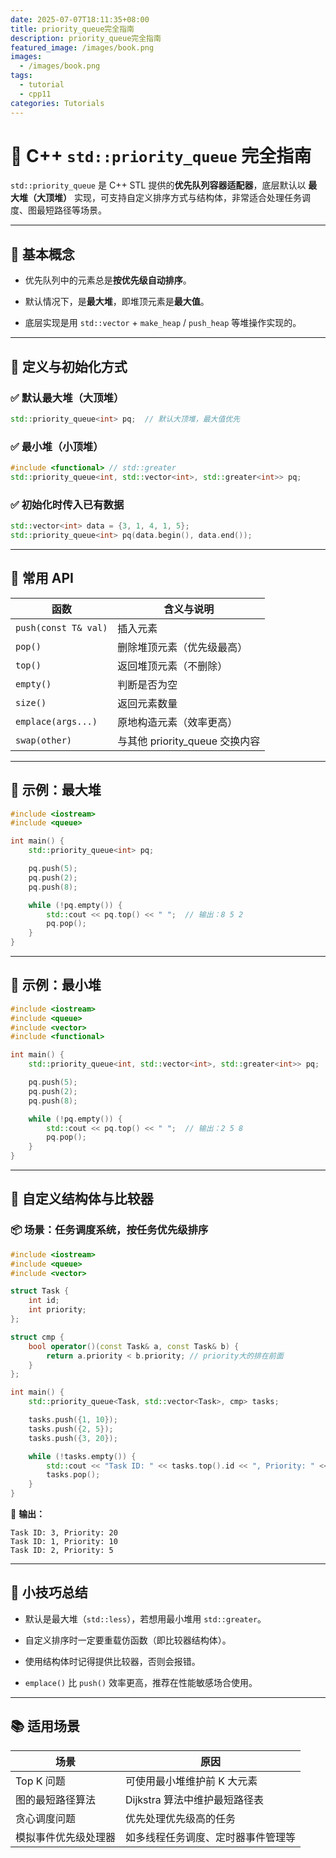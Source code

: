 ```yaml
---
date: 2025-07-07T18:11:35+08:00
title: priority_queue完全指南
description: priority_queue完全指南
featured_image: /images/book.png
images:
  - /images/book.png
tags:
  - tutorial
  - cpp11
categories: Tutorials
---
```


# 🌟 C++ `std::priority_queue` 完全指南

`std::priority_queue` 是 C++ STL 提供的**优先队列容器适配器**，底层默认以 **最大堆（大顶堆）** 实现，可支持自定义排序方式与结构体，非常适合处理任务调度、图最短路径等场景。

---

## 📌 基本概念

- 优先队列中的元素总是**按优先级自动排序**。
    
- 默认情况下，是**最大堆**，即堆顶元素是**最大值**。
    
- 底层实现是用 `std::vector` + `make_heap` / `push_heap` 等堆操作实现的。
    

---

## 🧱 定义与初始化方式

### ✅ 默认最大堆（大顶堆）

```cpp
std::priority_queue<int> pq;  // 默认大顶堆，最大值优先
```

### ✅ 最小堆（小顶堆）

```cpp
#include <functional> // std::greater
std::priority_queue<int, std::vector<int>, std::greater<int>> pq;
```

### ✅ 初始化时传入已有数据

```cpp
std::vector<int> data = {3, 1, 4, 1, 5};
std::priority_queue<int> pq(data.begin(), data.end());
```

---

## 🧰 常用 API

|函数|含义与说明|
|---|---|
|`push(const T& val)`|插入元素|
|`pop()`|删除堆顶元素（优先级最高）|
|`top()`|返回堆顶元素（不删除）|
|`empty()`|判断是否为空|
|`size()`|返回元素数量|
|`emplace(args...)`|原地构造元素（效率更高）|
|`swap(other)`|与其他 priority_queue 交换内容|

---

## 🧪 示例：最大堆

```cpp
#include <iostream>
#include <queue>

int main() {
    std::priority_queue<int> pq;

    pq.push(5);
    pq.push(2);
    pq.push(8);

    while (!pq.empty()) {
        std::cout << pq.top() << " ";  // 输出：8 5 2
        pq.pop();
    }
}
```

---

## 🧪 示例：最小堆

```cpp
#include <iostream>
#include <queue>
#include <vector>
#include <functional>

int main() {
    std::priority_queue<int, std::vector<int>, std::greater<int>> pq;

    pq.push(5);
    pq.push(2);
    pq.push(8);

    while (!pq.empty()) {
        std::cout << pq.top() << " ";  // 输出：2 5 8
        pq.pop();
    }
}
```

---

## 🧱 自定义结构体与比较器

### 📦 场景：任务调度系统，按任务优先级排序

```cpp
#include <iostream>
#include <queue>
#include <vector>

struct Task {
    int id;
    int priority;
};

struct cmp {
    bool operator()(const Task& a, const Task& b) {
        return a.priority < b.priority; // priority大的排在前面
    }
};

int main() {
    std::priority_queue<Task, std::vector<Task>, cmp> tasks;

    tasks.push({1, 10});
    tasks.push({2, 5});
    tasks.push({3, 20});

    while (!tasks.empty()) {
        std::cout << "Task ID: " << tasks.top().id << ", Priority: " << tasks.top().priority << "\n";
        tasks.pop();
    }
}
```

📝 **输出：**

```
Task ID: 3, Priority: 20
Task ID: 1, Priority: 10
Task ID: 2, Priority: 5
```

---

## 📎 小技巧总结

- 默认是最大堆（`std::less`），若想用最小堆用 `std::greater`。
    
- 自定义排序时一定要重载仿函数（即比较器结构体）。
    
- 使用结构体时记得提供比较器，否则会报错。
    
- `emplace()` 比 `push()` 效率更高，推荐在性能敏感场合使用。
    

---

## 📚 适用场景

|场景|原因|
|---|---|
|Top K 问题|可使用最小堆维护前 K 大元素|
|图的最短路径算法|Dijkstra 算法中维护最短路径表|
|贪心调度问题|优先处理优先级高的任务|
|模拟事件优先级处理器|如多线程任务调度、定时器事件管理等|
